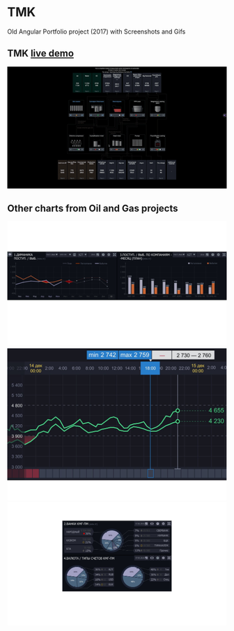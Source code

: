 
# TMK
Old Angular Portfolio project (2017) with Screenshots and Gifs

## TMK [live demo](https://iephyp.github.io/tmk-visualizations/)

![tmk demo](./src/assets/tmk-demo.gif)

## Other charts from Oil and Gas projects

![Line-chart and bar-chart](./src/assets/kmg-charts-demo.png)
![new style chart](./src/assets/tmk-chart-demo.png)
![pie-charts](./src/assets/pie-charts-demo.png)
